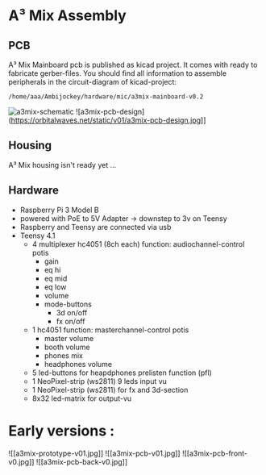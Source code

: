 # A³ Mix Assembly
## PCB
A³ Mix Mainboard pcb is published as kicad project. It comes with ready to fabricate gerber-files. You should find all information to assemble peripherals in the circuit-diagram of kicad-project:
```
/home/aaa/Ambijockey/hardware/mic/a3mix-mainboard-v0.2
```
![a3mix-schematic](https://orbitalwaves.net/static/v01/a3mix-schematic.jpg)
![a3mix-pcb-design](https://orbitalwaves.net/static/v01/a3mix-pcb-design.jpg]]

## Housing
A³ Mix housing isn't ready yet ...

## Hardware
- Raspberry Pi 3 Model B
- powered with PoE to 5V Adapter -> downstep to 3v on Teensy
- Raspberry and Teensy are connected via usb
- Teensy 4.1
	- 4 multiplexer hc4051 (8ch each)
        function: audiochannel-control
        potis
        - gain 
        - eq hi
        - eq mid
        - eq low
        - volume
      - mode-buttons
        - 3d on/off
        - fx on/off
    - 1 hc4051
        function: masterchannel-control
        potis
        - master volume
        - booth volume
        - phones mix
        - headphones volume
    - 5 led-buttons for heapdphones prelisten function (pfl)
    - 1 NeoPixel-strip (ws2811) 9 leds input vu
	- 1 NeoPixel-strip (ws2811) for fx and 3d-section
    - 8x32 led-matrix for output-vu

# Early versions :
![[a3mix-prototype-v01.jpg]]
![[a3mix-pcb-v01.jpg]]
![[a3mix-pcb-front-v0.jpg]]
![[a3mix-pcb-back-v0.jpg]]
